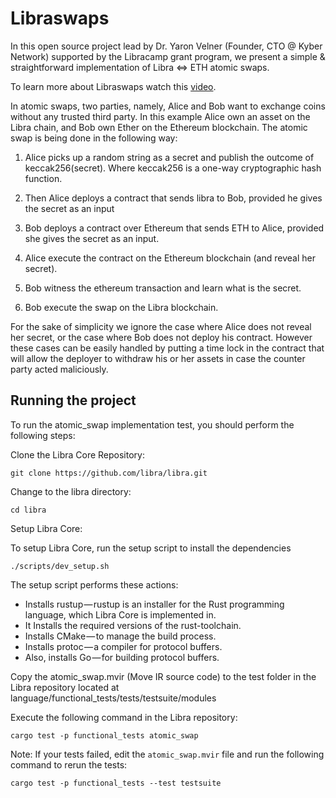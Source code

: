 # Libraswaps

In this open source project lead by Dr. Yaron Velner (Founder, CTO @ Kyber Network) supported by the Libracamp grant program,
we present a simple & straightforward implementation of Libra ⇔ ETH atomic swaps.

To learn more about Libraswaps watch this [video](https://youtu.be/TBOh-AIWIX4).

In atomic swaps, two parties, namely, Alice and Bob want to exchange coins without any trusted third party.
In this example Alice own an asset on the Libra chain, and Bob own Ether on the Ethereum blockchain.
The atomic swap is being done in the following way:

1. Alice picks up a random string as a secret and publish the outcome of keccak256(secret). Where keccak256 is a one-way cryptographic hash function.

2. Then Alice deploys a contract that sends libra to Bob, provided he gives the secret as an input

3. Bob deploys a contract over Ethereum that sends ETH to Alice, provided she gives the secret as an input.

4. Alice execute the contract on the Ethereum blockchain (and reveal her secret).

5. Bob witness the ethereum transaction and learn what is the secret.

6. Bob execute the swap on the Libra blockchain.

For the sake of simplicity we ignore the case where Alice does not reveal her secret, or the case where Bob does not deploy his contract. However these cases can be easily handled by putting a time lock in the contract that will allow the deployer to withdraw his or her assets in case the counter party acted maliciously.

## Running the project
To run the atomic_swap implementation test, you should perform the following steps:

 Clone the Libra Core Repository:

```
git clone https://github.com/libra/libra.git
```

Change to the libra directory:

```
cd libra
```

Setup Libra Core:

To setup Libra Core, run the setup script to install the dependencies
```
./scripts/dev_setup.sh
```

The setup script performs these actions:

- Installs rustup — rustup is an installer for the Rust programming language, which Libra Core is implemented in.
- It Installs the required versions of the rust-toolchain.
- Installs CMake — to manage the build process.
- Installs protoc — a compiler for protocol buffers.
- Also, installs Go — for building protocol buffers.


Copy the atomic_swap.mvir (Move IR source code) to the test folder in the Libra repository located at language/functional_tests/tests/testsuite/modules


Execute the following command in the Libra repository:

```
cargo test -p functional_tests atomic_swap
```

Note: If your tests failed, edit the `atomic_swap.mvir` file and run the following command to rerun the tests:

```
cargo test -p functional_tests --test testsuite
```

